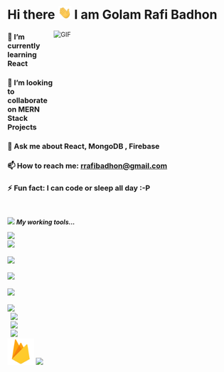 <h1> Hi there <img src="https://raw.githubusercontent.com/ABSphreak/ABSphreak/master/gifs/Hi.gif" width="30px"> I am Golam Rafi Badhon </h1>


<a target="_blank">
  <img align="right" height="250" width="400" alt="GIF" src="https://media.giphy.com/media/v1.Y2lkPTc5MGI3NjExMDcwMWU5ZDgwMzY5M2EzMWMzNzg2ZGE3YjZhMjkzZTg1MzIzZDc2OSZjdD1z/o1FVmmK0rip96MMGP6/giphy.gif">
</a>

### 🌱 I’m currently learning React
### 👯 I’m looking to collaborate on MERN Stack Projects
### 💬 Ask me about React, MongoDB , Firebase
### 📫 How to reach me: rrafibadhon@gmail.com
### ⚡ Fun fact: I can code or sleep all day :-P
<br/><br/>
<img src="https://yourimageshare.com/ib/gehsBXBhRa" width="30px">&nbsp;***My working tools...***
<p align="left">
  
  <code><img width="60" src="https://github.com/uannabi/-/blob/master/resource/git.svg"></code>
  <code> <img width="60" src="https://www.vectorlogo.zone/logos/w3_html5/w3_html5-ar21.svg"> </code>
  <code> <img width="60" src="https://www.vectorlogo.zone/logos/heroku/heroku-ar21.svg"> </code>
  <code> <img width="60" src="https://www.vectorlogo.zone/logos/reactjs/reactjs-ar21.svg"> </code>
  <code> <img width="60" src="https://www.vectorlogo.zone/logos/javascript/javascript-ar21.svg"> </code>
  <code> <img width="60" src="https://www.vectorlogo.zone/logos/netlifyapp_watercss/netlifyapp_watercss-ar21.svg"> </code>
  <code> <img width="60" src="https://i.ibb.co/Xxh9jKn/image.png"> </code>
  <code> <img width="60" src="https://i.ibb.co/QFhyd5B/image.png"> </code>
  <code> <img width="60" src="https://i.ibb.co/qDrcwHd/image.png"> </code>
  <code><img width="60" src="https://raw.githubusercontent.com/github/explore/80688e429a7d4ef2fca1e82350fe8e3517d3494d/topics/firebase/firebase.png"></code>
  <code><img width="60" src="https://encrypted-tbn0.gstatic.com/images?q=tbn:ANd9GcRT1PKsfJXnxOqnTRiIZ8VcdJDYBXD-qZnnpw&usqp=CAU"></code>
